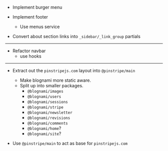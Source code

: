 

- Implement burger menu

- Implement footer
    - Use menus service

- Convert about section links into `_sidebar/_link_group` partials

---

- Refactor navbar
    - use hooks

---

- Extract out the `pinstripejs.com` layout into `@pinstripe/main`
    - Make blognami more static aware.
    - Split up into smaller packages.
        - `@blognami/images`
        - `@blognami/users`
        - `@blognami/sessions`
        - `@blognami/stripe`
        - `@blognami/newsletter`
        - `@blognami/revisions`
        - `@blognami/comments`
        - `@blognami/home`?
        - `@blognami/site`?

- Use `@pinstripe/main` to act as base for `pinstripejs.com`